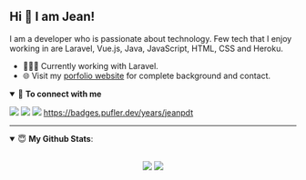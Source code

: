 ## Hi 👋 I am Jean! 

I am a developer who is passionate about technology. Few tech that I enjoy working in are Laravel, Vue.js, Java, JavaScript, HTML, CSS and Heroku. 

- 👨🏽‍💻 Currently working with Laravel.
- 🌐 Visit my [porfolio website](https://jeanpdt.github.io/portifolio/) for complete background and contact.

<details open>
<summary>🤝 <b>To connect with me</b></summary>

<p align = "center">
 
[<img src ="https://img.shields.io/badge/portfolio-%23.svg?&style=for-the-badge&logo=&logoColor=white%22">](https://jeanpdt.github.io/portifolio/)
[<img src="https://img.shields.io/badge/linkedin-%230077B5.svg?&style=for-the-badge&logo=linkedin&logoColor=white" />](https://www.linkedin.com/in/jeansantospdt/)
[<img src="https://img.shields.io/badge/facebook-%231877F2.svg?&style=for-the-badge&logo=facebook&logoColor=white" />](https://www.facebook.com/jean.rodrigo.10485/) 
https://badges.pufler.dev/years/jeanpdt




</p>

</details>

---

<details open>
 <summary> 😇 <b>My Github Stats</b>: </summary>

<br>

<p align = "center">
  <img src = "https://github-readme-stats.vercel.app/api?username=jeanpdt&show_icons=true&theme=tokyonight&line_height=27">
  <img src = "https://github-readme-stats.vercel.app/api/top-langs/?username=jeanpdt&hide=css,java,html&theme=tokyonight">
</p>

</details>
</details>

